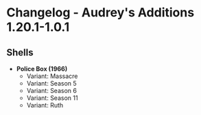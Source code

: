# Changelog - Audrey's Additions 1.20.1-1.0.1

## Shells
- **Police Box (1966)**
    - Variant: Massacre
    - Variant: Season 5
    - Variant: Season 6
    - Variant: Season 11
    - Variant: Ruth


